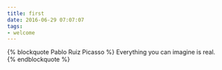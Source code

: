 ```yaml
---
title: first
date: 2016-06-29 07:07:07
tags:
- welcome
---
```

{% blockquote Pablo Ruiz Picasso %}
Everything you can imagine is real.
{% endblockquote %}
